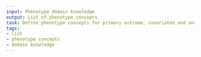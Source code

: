 ```yaml
---
input: Phenotype domain knowledge
output: List of phenotype concepts
task: Define phenotype concepts for primary outcome, covariates and ancillary variables
tags:
- list
- phenotype concepts
- domain knowledge
---
```

